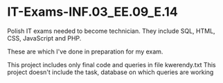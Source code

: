 # IT-Exams-INF.03_EE.09_E.14
Polish IT exams needed to become technician. They include SQL, HTML, CSS, JavaScript and PHP.

These are which I've done in preparation for my exam.

This project includes only final code and queries in file kwerendy.txt
This project doesn't include the task, database on which queries are working
